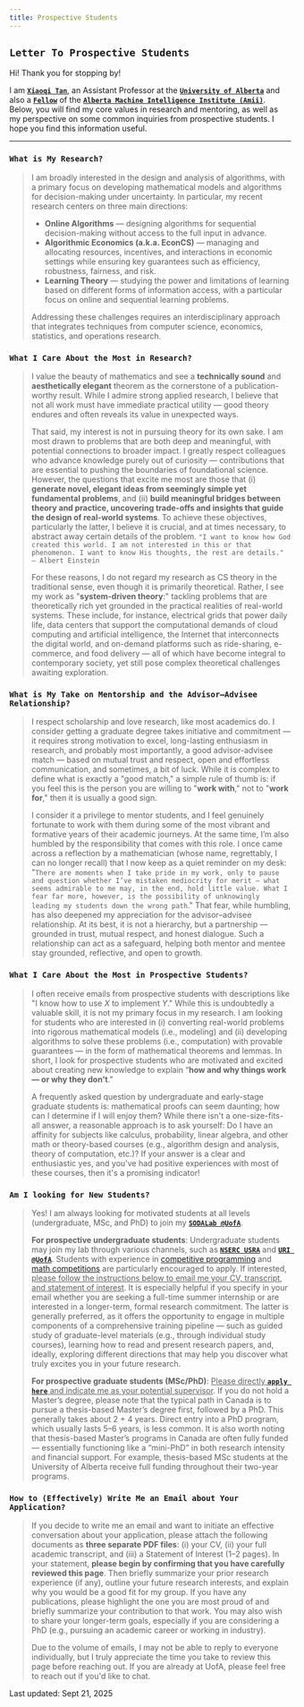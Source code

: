 ```yaml
---
title: Prospective Students
---
```


## `Letter To Prospective Students`

Hi! Thank you for stopping by!

I am [**`Xiaoqi Tan`**](https://xiaoqitan.org), an Assistant Professor at the [**`University of Alberta`**](https://www.ualberta.ca) and also a [**`Fellow`**](https://www.amii.ca/about/our-people/) of the [**`Alberta Machine Intelligence Institute (Amii)`**](https://www.amii.ca). Below, you will find my core values in research and mentoring, as well as my perspective on some common inquiries from prospective students. I hope you find this information useful.

---

### `What is My Research?`

<blockquote>

I am broadly interested in the design and analysis of algorithms, with a primary focus on developing mathematical models and algorithms for decision-making under uncertainty. In particular, my recent research centers on three main directions: 

- **Online Algorithms** — designing algorithms for sequential decision-making without access to the full input in advance.
- **Algorithmic Economics (a.k.a. EconCS)** — managing and allocating resources, incentives, and interactions in economic settings while ensuring key guarantees such as efficiency, robustness, fairness, and risk.
- **Learning Theory** — studying the power and limitations of learning based on different forms of information access, with a particular focus on online and sequential learning problems.

Addressing these challenges requires an interdisciplinary approach that integrates techniques from computer science, economics, statistics, and operations research.

</blockquote>

<!-- > My research is primarily theoretical, but I do not regard it as pure CS theory in the traditional sense. Rather, my work is best characterized as _"system-driven theory"_: I am drawn to problems that are theoretically rich yet grounded in the practical realities of real-world systems. These include, for instance, electrical grids that power daily life, data centers that support the computational demands of cloud computing and artificial intelligence, the Internet that interconnects the digital world, and on-demand platforms such as ride-sharing, e-commerce, and food delivery — all of which have become integral to contemporary society, yet still pose complex theoretical challenges awaiting exploration. -->


### `What I Care About the Most in Research?`

<blockquote>

I value the beauty of mathematics and see a **technically sound** and **aesthetically elegant** theorem as the cornerstone of a publication-worthy result. While I admire strong applied research, I believe that not all work must have immediate practical utility — good theory endures and often reveals its value in unexpected ways.

That said, my interest is not in pursuing theory for its own sake. I am most drawn to problems that are both deep and meaningful, with potential connections to broader impact. I greatly respect colleagues who advance knowledge purely out of curiosity — contributions that are essential to pushing the boundaries of foundational science. However, the questions that excite me most are those that (i) **generate novel, elegant ideas from seemingly simple yet fundamental problems**, and (ii) **build meaningful bridges between theory and practice, uncovering trade-offs and insights that guide the design of real-world systems**. To achieve these objectives, particularly the latter, I believe it is crucial, and at times necessary, to abstract away certain details of the problem. `"I want to know how God created this world. I am not interested in this or that phenomenon. I want to know His thoughts, the rest are details." — Albert Einstein`

For these reasons, I do not regard my research as CS theory in the traditional sense, even though it is primarily theoretical. Rather, I see my work as "**system-driven theory**:" tackling problems that are theoretically rich yet grounded in the practical realities of real-world systems. These include, for instance, electrical grids that power daily life, data centers that support the computational demands of cloud computing and artificial intelligence, the Internet that interconnects the digital world, and on-demand platforms such as ride-sharing, e-commerce, and food delivery — all of which have become integral to contemporary society, yet still pose complex theoretical challenges awaiting exploration.

</blockquote>

### `What is My Take on Mentorship and the Advisor–Advisee Relationship?`

<blockquote>

I respect scholarship and love research, like most academics do. I consider getting a graduate degree takes initiative and commitment — it requires  strong motivation to excel, long-lasting enthusiasm in research, and probably most importantly, a good advisor-advisee match — based on mutual trust and respect, open and effortless communication, and sometimes, a bit of luck. While it is complex to define what is exactly a "good match," a simple rule of thumb is: if you feel this is the person you are willing to "**work with**," not to "**work for**," then it is usually a good sign.

I consider it a privilege to mentor students, and I feel genuinely fortunate to work with them during some of the most vibrant and formative years of their academic journeys. At the same time, I’m also humbled by the responsibility that comes with this role. I once came across a reflection by a mathematician (whose name, regrettably, I can no longer recall) that I now keep as a quiet reminder on my desk: "`There are moments when I take pride in my work, only to pause and question whether I’ve mistaken mediocrity for merit — what seems admirable to me may, in the end, hold little value. What I fear far more, however, is the possibility of unknowingly leading my students down the wrong path`." That fear, while humbling, has also deepened my appreciation for the advisor–advisee relationship. At its best, it is not a hierarchy, but a partnership — grounded in trust, mutual respect, and honest dialogue. Such a relationship can act as a safeguard, helping both mentor and mentee stay grounded, reflective, and open to growth.

</blockquote>


### `What I Care About the Most in Prospective Students?`

<blockquote>

I often receive emails from prospective students with descriptions like "I know how to use $X$ to implement $Y$." While this is undoubtedly a valuable skill, it is not my primary focus in my research. I am looking for students who are interested in (i) converting real-world problems into rigorous mathematical models (i.e., modeling) and (ii) developing algorithms to solve these problems (i.e., computation) with provable guarantees — in the form of mathematical theorems and lemmas. In short, I look for prospective students who are motivated and excited about creating new knowledge to explain “**how and why things work — or why they don't**."  

A frequently asked question by undergraduate and early-stage graduate students is: mathematical proofs can seem daunting; how can I determine if I will enjoy them? While there isn't a one-size-fits-all answer, a reasonable approach is to ask yourself: Do I have an affinity for subjects like calculus, probability, linear algebra, and other math or theory-based courses (e.g., algorithm design and analysis, theory of computation, etc.)? If your answer is a clear and enthusiastic yes, and you've had positive experiences with most of these courses, then it's a promising indicator!

</blockquote>



### `Am I looking for New Students?`

<blockquote>

Yes! I am always looking for motivated students at all levels (undergraduate, MSc, and PhD) to join my [**`SODALab @UofA`**](https://sodalab.ca). 
 
**For prospective undergraduate students**: Undergraduate students may join my lab through various channels, such as [**`NSERC USRA`**](https://www.nserc-crsng.gc.ca/students-etudiants/ug-pc/usra-brpc_eng.asp) and [**`URI @UofA`**](https://www.ualberta.ca/current-students/undergraduate-research-initiative/funding/index.html). Students with experience in  [competitive programming](https://en.wikipedia.org/wiki/Competitive_programming) and [math competitions](https://en.wikipedia.org/wiki/List_of_mathematics_competitions) are particularly encouraged to apply. If interested, <u>please follow the instructions below to email me your CV, transcript, and statement of interest</u>. It is especially helpful if you specify in your email whether you are seeking a full-time summer internship or are interested in a longer-term, formal research commitment. The latter is generally preferred, as it offers the opportunity to engage in multiple components of a comprehensive training pipeline — such as guided study of graduate-level materials (e.g., through individual study courses), learning how to read and present research papers, and, ideally, exploring different directions that may help you discover what truly excites you in your future research.

**For prospective graduate students (MSc/PhD)**: <u>Please directly [**`apply here`**](https://www.ualberta.ca/computing-science/graduate-studies/programs-and-admissions/index.html) and indicate me as your potential supervisor</u>. If you do not hold a Master’s degree, please note that the typical path in Canada is to pursue a thesis-based Master’s degree first, followed by a PhD. This generally takes about 2 + 4 years. Direct entry into a PhD program, which usually lasts 5–6 years, is less common. It is also worth noting that thesis-based Master’s programs in Canada are often fully funded — essentially functioning like a “mini-PhD” in both research intensity and financial support. For example, thesis-based MSc students at the University of Alberta receive full funding throughout their two-year programs.

</blockquote>


### `How to (Effectively) Write Me an Email about Your Application?`

<blockquote>

If you decide to write me an email and want to initiate an effective conversation about your application, please attach the following documents as **three separate PDF files**: (i) your CV, (ii) your full academic transcript, and (iii) a Statement of Interest (1–2 pages). In your statement, **please begin by confirming that you have carefully reviewed this page**. Then briefly summarize your prior research experience (if any), outline your future research interests, and explain why you would be a good fit for my group. If you have any publications, please highlight the one you are most proud of and briefly summarize your contribution to that work. You may also wish to share your longer-term goals, especially if you are considering a PhD (e.g., pursuing an academic career or working in industry).

Due to the volume of emails, I may not be able to reply to everyone individually, but I truly appreciate the time you take to review this page before reaching out. If you are already at UofA, please feel free to reach out if you'd like to chat.

</blockquote>

Last updated: Sept 21, 2025